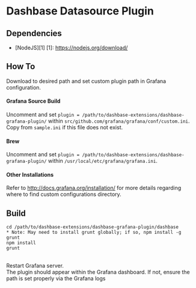 # Dashbase Datasource Plugin

## Dependencies
- [NodeJS][1]
[1]: https://nodejs.org/download/ 

## How To
Download to desired path and set custom plugin path in Grafana configuration.
</br>
#### Grafana Source Build
Uncomment and set `plugin = /path/to/dashbase-extensions/dashbase-grafana-plugin/` within `src/github.com/grafana/grafana/conf/custom.ini`. Copy from `sample.ini` if this file does not exist.
</br>
#### Brew
Uncomment and set `plugin = /path/to/dashbase-extensions/dashbase-grafana-plugin/` within `/usr/local/etc/grafana/grafana.ini`. 
#### Other Installations
Refer to http://docs.grafana.org/installation/ for more details regarding where to find custom configurations directory.
</br>
## Build
```
cd /path/to/dashbase-extensions/dashbase-grafana-plugin/dashbase
* Note: May need to install grunt globally; if so, npm install -g grunt
npm install
grunt
```
</br>
Restart Grafana server. 
</br>
The plugin should appear within the Grafana dashboard. If not, ensure the path is set properly via the Grafana logs

